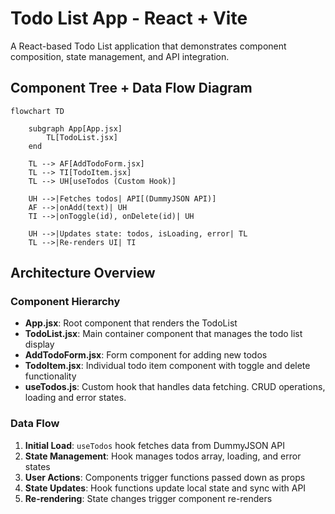 # Todo List App - React + Vite

A React-based Todo List application that demonstrates component composition, state management, and API integration.

## Component Tree + Data Flow Diagram

```mermaid
flowchart TD

    subgraph App[App.jsx]
        TL[TodoList.jsx]
    end

    TL --> AF[AddTodoForm.jsx]
    TL --> TI[TodoItem.jsx]
    TL --> UH[useTodos (Custom Hook)]

    UH -->|Fetches todos| API[(DummyJSON API)]
    AF -->|onAdd(text)| UH
    TI -->|onToggle(id), onDelete(id)| UH

    UH -->|Updates state: todos, isLoading, error| TL
    TL -->|Re-renders UI| TI
```

## Architecture Overview

### Component Hierarchy
- **App.jsx**: Root component that renders the TodoList
- **TodoList.jsx**: Main container component that manages the todo list display
- **AddTodoForm.jsx**: Form component for adding new todos
- **TodoItem.jsx**: Individual todo item component with toggle and delete functionality
- **useTodos.js**: Custom hook that handles data fetching. CRUD operations, loading and error states. 

### Data Flow
1. **Initial Load**: `useTodos` hook fetches data from DummyJSON API
2. **State Management**: Hook manages todos array, loading, and error states
3. **User Actions**: Components trigger functions passed down as props
4. **State Updates**: Hook functions update local state and sync with API
5. **Re-rendering**: State changes trigger component re-renders